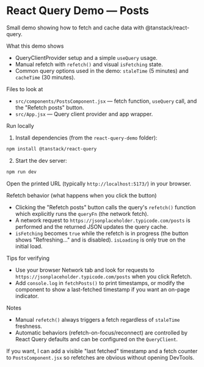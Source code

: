 # React Query Demo — Posts

Small demo showing how to fetch and cache data with @tanstack/react-query.

What this demo shows
- QueryClientProvider setup and a simple `useQuery` usage.
- Manual refetch with `refetch()` and visual `isFetching` state.
- Common query options used in the demo: `staleTime` (5 minutes) and `cacheTime` (30 minutes).

Files to look at
- `src/components/PostsComponent.jsx` — fetch function, `useQuery` call, and the "Refetch posts" button.
- `src/App.jsx` — Query client provider and app wrapper.

Run locally
1. Install dependencies (from the `react-query-demo` folder):

```bash
npm install @tanstack/react-query
```

2. Start the dev server:

```bash
npm run dev
```

Open the printed URL (typically `http://localhost:5173/`) in your browser.

Refetch behavior (what happens when you click the button)
- Clicking the "Refetch posts" button calls the query's `refetch()` function which explicitly runs the `queryFn` (the network fetch).
- A network request to `https://jsonplaceholder.typicode.com/posts` is performed and the returned JSON updates the query cache.
- `isFetching` becomes `true` while the refetch is in progress (the button shows "Refreshing..." and is disabled). `isLoading` is only true on the initial load.

Tips for verifying
- Use your browser Network tab and look for requests to `https://jsonplaceholder.typicode.com/posts` when you click Refetch.
- Add `console.log` in `fetchPosts()` to print timestamps, or modify the component to show a last-fetched timestamp if you want an on-page indicator.

Notes
- Manual `refetch()` always triggers a fetch regardless of `staleTime` freshness.
- Automatic behaviors (refetch-on-focus/reconnect) are controlled by React Query defaults and can be configured on the `QueryClient`.

If you want, I can add a visible "last fetched" timestamp and a fetch counter to `PostsComponent.jsx` so refetches are obvious without opening DevTools.
